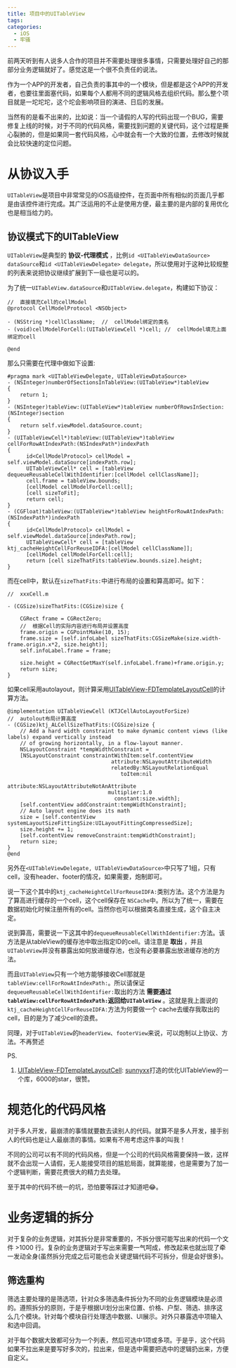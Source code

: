 ```yaml
---
title: 项目中的UITableView
tags:
categories:
  - iOS
  - 牢骚
---
```


前两天听到有人说多人合作的项目并不需要处理很多事情，只需要处理好自己的那部分业务逻辑就好了。感觉这是一个很不负责任的说法。

作为一个APP的开发者，自己负责的事其中的一个模块，但是都是这个APP的开发者，也要往里面塞代码，如果每个人都用不同的逻辑风格去组织代码。那么整个项目就是一坨坨坨，这个坨会影响项目的演进、日后的发展。

当然有的是看不出来的，比如说：当一个请假的人写的代码出现一个BUG，需要修复上线的时候，对于不同的代码风格，需要找到问题的关键代码，这个过程是撕心裂肺的，但是如果同一套代码风格，心中就会有一个大致的位置，去修改时候就会比较快速的定位问题。

<!--more-->

# 从协议入手

`UITableView`是项目中非常常见的iOS高级控件，在页面中所有相似的页面几乎都是由该控件进行完成。其广泛运用的不止是使用方便，最主要的是内部的复用优化也是相当给力的。


## 协议模式下的UITableView

`UITableView`是典型的 __协议-代理模式__ ，比例`id <UITableViewDataSource> dataSource`和`id <UITableViewDelegate> delegate`，所以使用对于这种比较规整的列表来说把协议继续扩展到下一级也是可以的。

为了统一`UITableView.dataSource`和`UITableView.delegate`，构建如下协议：
```objc
//  直接填充Cell的cellModel
@protocol CellModelProtocol <NSObject>

- (NSString *)cellClassName;  //  cellModel绑定的类名
- (void)cellModelForCell:(UITableViewCell *)cell; //  cellModel填充上面绑定的cell

@end

```


那么只需要在代理中做如下设置:

```objc
#pragma mark <UITableViewDelegate, UITableViewDataSource>
- (NSInteger)numberOfSectionsInTableView:(UITableView*)tableView
{
    return 1;
}
- (NSInteger)tableView:(UITableView*)tableView numberOfRowsInSection:(NSInteger)section
{
    return self.viewModel.dataSource.count;
}
- (UITableViewCell*)tableView:(UITableView*)tableView cellForRowAtIndexPath:(NSIndexPath*)indexPath
{
      id<CellModelProtocol> cellModel = self.viewModel.dataSource[indexPath.row];
      UITableViewCell* cell = [tableView dequeueReusableCellWithIdentifier:[cellModel cellClassName]];
      cell.frame = tableView.bounds;
      [cellModel cellModelForCell:cell];
      [cell sizeToFit];
      return cell;
}
- (CGFloat)tableView:(UITableView*)tableView heightForRowAtIndexPath:(NSIndexPath*)indexPath
{
      id<CellModelProtocol> cellModel = self.viewModel.dataSource[indexPath.row];
      UITableViewCell* cell = [tableView ktj_cacheHeightCellForReuseIDFA:[cellModel cellClassName]];
      [cellModel cellModelForCell:cell];
      return [cell sizeThatFits:tableView.bounds.size].height;
}

```

而在cell中，默认在`sizeThatFits:`中进行布局的设置和算高即可。如下：

```objc
//  xxxCell.m

- (CGSize)sizeThatFits:(CGSize)size {
    
    CGRect frame = CGRectZero;
    //  根据Cell的实际内容进行布局并设置高度
    frame.origin = CGPointMake(10, 15);
    frame.size = [self.infoLabel sizeThatFits:CGSizeMake(size.width-frame.origin.x*2, size.height)];
    self.infoLabel.frame = frame;
    
    size.height = CGRectGetMaxY(self.infoLabel.frame)+frame.origin.y;
    return size;
}

```

如果cell采用autolayout，则计算采用[UITableView-FDTemplateLayoutCell](https://github.com/forkingdog/UITableView-FDTemplateLayoutCell/blob/e3ee86ce419d18d3ff735056f1474f2863e43003/Classes/UITableView%2BFDTemplateLayoutCell.m)的计算方法。

```objc
@implementation UITableViewCell (KTJCellAutoLayoutForSize)
//  autolout布局计算高度
- (CGSize)ktj_ALCellSizeThatFits:(CGSize)size {
    // Add a hard width constraint to make dynamic content views (like labels) expand vertically instead
    // of growing horizontally, in a flow-layout manner.
    NSLayoutConstraint *tempWidthConstraint =
    [NSLayoutConstraint constraintWithItem:self.contentView
                                 attribute:NSLayoutAttributeWidth
                                 relatedBy:NSLayoutRelationEqual
                                    toItem:nil
                                 attribute:NSLayoutAttributeNotAnAttribute
                                multiplier:1.0
                                  constant:size.width];
    [self.contentView addConstraint:tempWidthConstraint];
    // Auto layout engine does its math
    size = [self.contentView systemLayoutSizeFittingSize:UILayoutFittingCompressedSize];
    size.height += 1;
    [self.contentView removeConstraint:tempWidthConstraint];
    return size;
}
@end

```

另外在`<UITableViewDelegate, UITableViewDataSource>`中只写了1组，只有cell，没有header、footer的情况，如果需要，炮制即可。

说一下这个其中的`ktj_cacheHeightCellForReuseIDFA:`类别方法。这个方法是为了算高进行缓存的一个cell，这个cell保存在 `NSCache`中。所以为了统一，需要在数据初始化时候注册所有的cell。当然你也可以根据类名直接生成，这个自主决定。

说到算高，需要说一下这其中的`dequeueReusableCellWithIdentifier:`方法。该方法是从tableView的缓存池中取出指定ID的cell。请注意是 __取出__ ，并且`UITableView`并没有暴露出如何放进缓存池，也没有必要暴露出放进缓存池的方法。

而且`UITableView`只有一个地方能够接收Cell那就是`tableView:cellForRowAtIndexPath:`。所以请保证`dequeueReusableCellWithIdentifier:`取出的方法 __需要通过`tableView:cellForRowAtIndexPath:`返回给`UITableView`__ 。这就是我上面说的`ktj_cacheHeightCellForReuseIDFA:`方法为何要做一个 cache去缓存我取出的cell，目的是为了减少cell的浪费。


同理，对于`UITableView`的`headerView`、`footerView`来说，可以炮制以上协议、方法。不再赘述


PS.
  1. [UITableView-FDTemplateLayoutCell](https://github.com/forkingdog/UITableView-FDTemplateLayoutCell): [sunnyxx](https://github.com/sunnyxx)打造的优化UITableView的一个库，6000的star，很赞。
  

# 规范化的代码风格

对于多人开发，最崩溃的事情就要数去读别人的代码。就算不是多人开发，接手别人的代码也是让人最崩溃的事情。如果有不用考虑这件事的叫我！

不同的公司可以有不同的代码风格，但是一个公司的代码风格需要保持一致，这样就不会出现一人请假，无人能接受项目的尴尬局面，就算能接，也是需要为了加一个逻辑判断，需要花费很大的精力去处理。

至于其中的代码不统一的坑，恐怕要等踩过才知道吧😂。


# 业务逻辑的拆分

对于复杂的业务逻辑，对其拆分是非常重要的，不拆分很可能写出来的代码一个文件 >1000 行。复杂的业务逻辑对于写出来需要一气呵成，修改起来也就出现了牵一发动全身(虽然拆分完成之后可能也会关键逻辑代码不可拆分，但是会好很多)。


## 筛选重构

筛选主要处理的是筛选项，针对众多筛选条件拆分为不同的业务逻辑模块是必须的。遵照拆分的原则，于是乎根据UI划分出来位置、价格、户型、筛选、排序这么几个模块。针对每个模块自行处理选中数据、UI展示。对外只暴露选中项输入和选中回调。

对于每个数据大致都可分为一个列表，然后可选中1项或多项。于是乎，这个代码如果不拉出来是要写好多次的，拉出来，但是选中需要把选中的逻辑扔出来，方便自定义。
